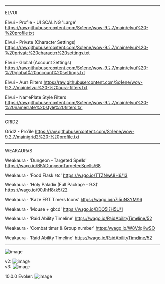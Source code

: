 ----------
ELVUI

Elvui - Profile - UI SCALING 'Large'
https://raw.githubusercontent.com/So1ene/wow-9.2.7/main/elvui%20-%20profile.txt

Elvui - Private (Character Settings)
https://raw.githubusercontent.com/So1ene/wow-9.2.7/main/elvui%20-%20private%20character%20settings.txt

Elvui - Global (Account Settings)
https://raw.githubusercontent.com/So1ene/wow-9.2.7/main/elvui%20-%20global%20account%20settings.txt

Elvui - Aura Filters
https://raw.githubusercontent.com/So1ene/wow-9.2.7/main/elvui%20-%20aura-filters.txt

Elvui - NamePlate Style Filters
https://raw.githubusercontent.com/So1ene/wow-9.2.7/main/elvui%20-%20nameplate%20style%20filters.txt

----------
GRID2

Grid2 - Profile
https://raw.githubusercontent.com/So1ene/wow-9.2.7/main/grid2%20-%20profile.txt

----------
WEAKAURAS

Weakaura - 'Dungeon - Targeted Spells'
https://wago.io/BFADungeonTargetedSpells/68

Weakaura - 'Food Flask etc'
https://wago.io/TTZNwA8H6/13

Weakaura - 'Holy Paladin (Full Package - 9.3)'
https://wago.io/90JhH8xk5/22

Weakaura - 'Kaze ERT Timers Icons'
https://wago.io/n7l5uN3YM/16

Weakaura - 'Mouse + gbcd'
https://wago.io/DDQ5lEH5U/1

Weakaura - 'Raid Ability Timeline'
https://wago.io/RaidAbilityTimeline/52

Weakaura - 'Combat timer & Group number'
https://wago.io/W8VdqKwSO

Weakaura - 'Raid Ability Timeline'
https://wago.io/RaidAbilityTimeline/52

---
![image](https://user-images.githubusercontent.com/62023521/189786115-03e546ee-6352-4404-9f70-50cc4d57d5fb.png)

v2:
![image](https://user-images.githubusercontent.com/62023521/198186685-c441adb6-3e2d-4c87-bfbd-0019234df757.png)
\
v3:
![image](https://user-images.githubusercontent.com/62023521/202630132-c4a4e42c-2bda-4c6b-a5b5-06d14a282553.png)



10.0.0
Evoker:
![image](https://user-images.githubusercontent.com/62023521/202922708-e23dadeb-208b-4c7b-9aeb-63a1936e69b7.png)

